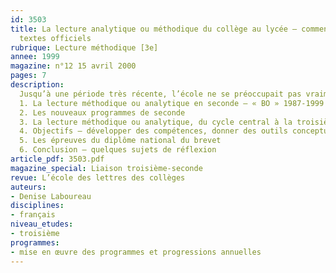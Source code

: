 ```yaml
---
id: 3503
title: La lecture analytique ou méthodique du collège au lycée – commentaire des
  textes officiels
rubrique: Lecture méthodique [3e]
annee: 1999
magazine: n°12 15 avril 2000
pages: 7
description: 
  Jusqu’à une période très récente, l’école ne se préoccupait pas vraiment d’enseigner à comprendre un texte. On se contentait, en général, d’évaluer la lecture faite par l’élève, de l’école élémentaire ou du collège. Beaucoup de pratiques actuelles sont encore inspirées par ce modèle. Or la lecture des textes officiels met en évidence la priorité accordée à la « construction du sens », non pas, comme on pourrait le penser, parce que « les élèves ne savent plus lire », mais parce que les exigences de la société se sont accrues. On demande aujourd’hui à tous les élèves – et plus tôt – les compétences et connaissances d’un lecteur expert. Cette ambition est présente, nous le verrons, dans les textes officiels récents, quel que soit le niveau concerné.
  1. La lecture méthodique ou analytique en seconde – « BO » 1987-1999
  2. Les nouveaux programmes de seconde
  3. La lecture méthodique ou analytique, du cycle central à la troisième
  4. Objectifs – développer des compétences, donner des outils conceptuels
  5. Les épreuves du diplôme national du brevet
  6. Conclusion – quelques sujets de réflexion
article_pdf: 3503.pdf
magazine_special: Liaison troisième-seconde
revue: L’école des lettres des collèges
auteurs:
- Denise Laboureau
disciplines:
- français
niveau_etudes:
- troisième
programmes:
- mise en œuvre des programmes et progressions annuelles
---
```


